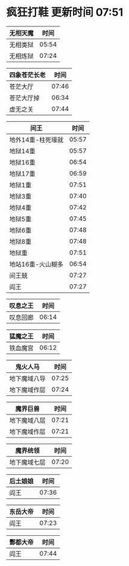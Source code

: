 # 疯狂打鞋 更新时间 07:51

| 无相天魔   | 时间    |
|--------|-------|
| 无相类狱 | 05:54 |
| 无相炼狱 | 07:24 |

| 四象苍茫长老   | 时间    |
|--------|-------|
| 苍茫大厅 | 07:46 |
| 苍茫大厅掉 | 06:34 |
| 虚无之关 | 07:44 |

| 间王   | 时间    |
|--------|-------|
| 地外14重-柱死壕就 | 05:57 |
| 地狱14重 | 05:57 |
| 地狱16重 | 06:54 |
| 地狱17重 | 06:59 |
| 地狱1重 | 07:51 |
| 地狱3重 | 07:40 |
| 地狱4重 | 07:42 |
| 地狱5重 | 07:45 |
| 地狱6重 | 07:48 |
| 地狱8重 | 07:48 |
| 地狱重 | 07:51 |
| 地站16重-火山糊多 | 06:54 |
| 间王兢 | 07:27 |
| 阎王 | 07:27 |

| 叹息之王   | 时间    |
|--------|-------|
| 叹息回廊 | 06:14 |

| 猛魔之王   | 时间    |
|--------|-------|
| 铁血魔宫 | 06:12 |

| 鬼火人马   | 时间    |
|--------|-------|
| 地下魔域八导 | 07:25 |
| 地下魔域作层 | 07:24 |

| 魔界巨兽   | 时间    |
|--------|-------|
| 地下魔域八层 | 07:21 |
| 地下魔域作层 | 07:21 |

| 魔界统领   | 时间    |
|--------|-------|
| 地下魔域七层 | 07:20 |

| 后土娘娘   | 时间    |
|--------|-------|
| 阎王 | 07:36 |

| 东岳大帝   | 时间    |
|--------|-------|
| 阎王 | 07:23 |

| 酆都大帝   | 时间    |
|--------|-------|
| 阎王 | 07:44 |